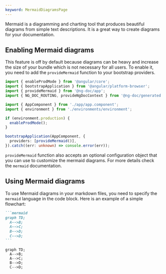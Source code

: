```yaml
---
keyword: MermaidDiagramsPage
---
```


Mermaid is a diagramming and charting tool that produces beautiful diagrams from simple text
descriptions. It is a great way to create diagrams for your documentation.

## Enabling Mermaid diagrams

This feature is off by default because diagrams can be heavy and increase the size of your
bundle which is not necessary for all users. To enable it, you need to add the `provideMermaid`
function to your bootstrap providers.

```typescript name="main.ts" {3,14}
import { enableProdMode } from '@angular/core';
import { bootstrapApplication } from '@angular/platform-browser';
import { provideMermaid } from '@ng-doc/app';
import { NG_DOC_ROUTING, provideNgDocContext } from '@ng-doc/generated';

import { AppComponent } from './app/app.component';
import { environment } from './environments/environment';

if (environment.production) {
  enableProdMode();
}

bootstrapApplication(AppComponent, {
  providers: [provideMermaid()],
}).catch((err: unknown) => console.error(err));
```

`provideMermaid` function also accepts an optional configuration object that you can use to customize
the mermaid diagrams. For more details check the `mermaid` documentation.

## Using Mermaid diagrams

To use Mermaid diagrams in your markdown files, you need to specify the `mermaid` language in the code
block. Here is an example of a simple flowchart:

````md name="index.md"
```mermaid
graph TD;
  A-->B;
  A-->C;
  B-->D;
  C-->D;
```
````

```mermaid
graph TD;
  A-->B;
  A-->C;
  B-->D;
  C-->D;
```
